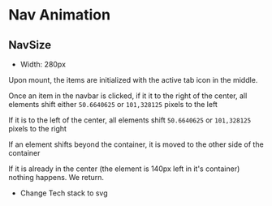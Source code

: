# Nav Animation

## NavSize

-   Width: 280px

Upon mount, the items are initialized with the active tab icon in the middle.

Once an item in the navbar is clicked, if it it to the right of the center, all elements shift either `50.6640625` or `101,328125` pixels to the left

If it is to the left of the center, all elements shift `50.6640625` or `101,328125` pixels to the right

If an element shifts beyond the container, it is moved to the other side of the container

If it is already in the center (the element is 140px left in it's container) nothing happens. We return.

-   Change Tech stack to svg
